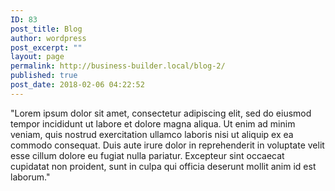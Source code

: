 ```yaml
---
ID: 83
post_title: Blog
author: wordpress
post_excerpt: ""
layout: page
permalink: http://business-builder.local/blog-2/
published: true
post_date: 2018-02-06 04:22:52
---
```

"Lorem ipsum dolor sit amet, consectetur adipiscing elit, sed do eiusmod tempor incididunt ut labore et dolore magna aliqua. Ut enim ad minim veniam, quis nostrud exercitation ullamco laboris nisi ut aliquip ex ea commodo consequat. Duis aute irure dolor in reprehenderit in voluptate velit esse cillum dolore eu fugiat nulla pariatur. Excepteur sint occaecat cupidatat non proident, sunt in culpa qui officia deserunt mollit anim id est laborum."